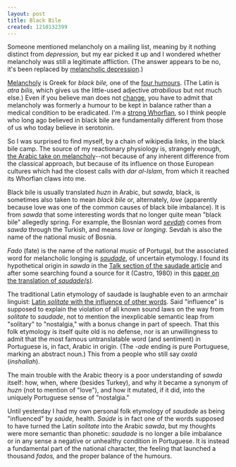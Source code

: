```yaml
---
layout: post
title: Black Bile
created: 1210132399
---
```

Someone mentioned melancholy on a mailing list, meaning by it nothing distinct from *depression,* but my ear picked it up and I wondered whether melancholy was still a legitimate affliction.  (The answer appears to be no, it's been replaced by [melancholic depression](http://en.wikipedia.org/wiki/Melancholic_depression).)

[Melancholy](http://en.wikipedia.org/wiki/Melancholia) is Greek for *black bile,* one of the [four humours](http://en.wikipedia.org/wiki/Humorism).  (The Latin is *atra bilis*, which gives us the little-used adjective *atrabilious* but not much else.)  Even if you believe man does not [change](http://www.amazon.com/Changing-Nature-Man-Introduction-Historical/dp/039330115X), you have to admit that melancholy was formerly a humour to be kept in balance rather than a medical condition to be eradicated.  I'm a [strong Whorfian](http://en.wikipedia.org/wiki/Sapir-Whorf_hypothesis), so I think people who long ago believed in black bile are fundamentally different from those of us who today believe in serotonin.

So I was surprised to find myself, by a chain of wikipedia links, in the black bile camp.  The source of my reactionary physiology is, strangely enough, [the Arabic take on melancholy](http://en.wikipedia.org/wiki/Melancholy#Melancholy_in_Arab_culture)--not because of any inherent difference from the classical approach, but because of its influence on those European cultures which had the closest calls with *dar al-Islam*, from which it reached its Whorfian claws into me.

Black bile is usually translated *huzn* in Arabic, but *sawda*, black, is sometimes also taken to mean *black bile* or, alternately, *love* (apparently because love was one of the common causes of black bile imbalance).  It is from *sawda* that some interesting words that no longer quite mean "black bile" allegedly spring.  For example, the Bosnian word [*sevdah*](http://en.wikipedia.org/wiki/Sevdah) comes from *sawda* through the Turkish, and means *love* or *longing*.  Sevdah is also the name of the national music of Bosnia.

*Fado* (fate) is the name of the national music of Portugal, but the associated word for melancholic longing is [*saudade*](http://en.wikipedia.org/wiki/Saudade), of uncertain etymology.  I found its hypothetical origin in *sawda* in the [Talk section of the saudade article](http://en.wikipedia.org/wiki/Talk:Saudade#hipotesis:_saudade_derive_de_s.C3.A4wd.C3.A2) and after some searching found a source for it (Castro, 1980) in this [paper on the translation of *saudade(s)*](http://linguistics.ucdavis.edu/People/pmfarrel/images-1/SaudadeFarrell.pdf).

The traditional Latin etymology of saudade is laughable even to an armchair linguist:  [Latin *solitate* with the influence of other words](http://www.priberam.pt/dlpo/definir_resultados.aspx?pal=saudade).  Said "influence" is supposed to explain the violation of all known sound laws on the way from *solitate* to *saudade*, not to mention the inexplicable semantic leap from "solitary" to "nostalgia," with a bonus change in part of speech.  That this folk etymology is itself quite old is no defense, nor is an unwillingness to admit that the most famous untranslatable word (and sentiment) in Portuguese is, in fact, Arabic in origin.  (The *-ade* ending is pure Portuguese, marking an abstract noun.)  This from a people who still say *oxalá* (*inshallah*).

The main trouble with the Arabic theory is a poor understanding of *sawda* itself:  how, when, where (besides Turkey), and why it became a synonym of *huzn* (not to mention of "love"), and how it mutated, if it did, into the uniquely Portuguese sense of "nostalgia."

Until yesterday I had my own personal folk etymology of *saudade* as being "influenced" by *saúde,* health.   *Saúde* is in fact one of the words supposed to have turned the Latin *solitate* into the Arabic *sawda*, but my thoughts were more semantic than phonetic:  *saudade* is no longer a bile imbalance or in any sense a negative or unhealthy condition in Portuguese.  It is instead a fundamental part of the national character, the feeling that launched a thousand *fados,* and the proper balance of the humours.

